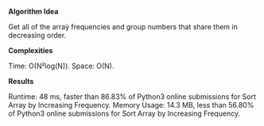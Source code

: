 **Algorithm Idea**

Get all of the arraỳ frequencies and group numbers that 
share them in decreasing order.

**Complexities**

Time: O(N²log(N)).
Space: O(N).

**Results**

Runtime: 48 ms, faster than 86.83% of Python3 online submissions for Sort Array by Increasing Frequency.
Memory Usage: 14.3 MB, less than 56.80% of Python3 online submissions for Sort Array by Increasing Frequency.
